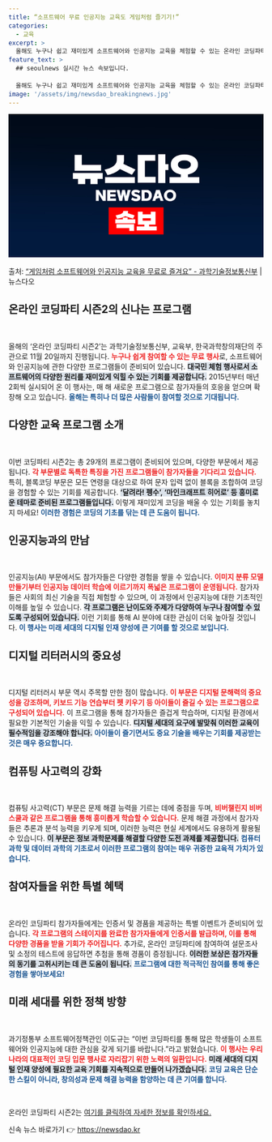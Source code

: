 ```yaml
---
title: “소프트웨어 무료 인공지능 교육도 게임처럼 즐기기!”
categories:
  - 교육
excerpt: >
  올해도 누구나 쉽고 재미있게 소프트웨어와 인공지능 교육을 체험할 수 있는 온라인 코딩파티 시즌2가 열린다. …
feature_text: >
  ## seoulnews 실시간 뉴스 속보입니다.

  올해도 누구나 쉽고 재미있게 소프트웨어와 인공지능 교육을 체험할 수 있는 온라인 코딩파티 시즌2가 열린다. …
image: '/assets/img/newsdao_breakingnews.jpg'
---
```


![뉴스다오 속보](/assets/img/newsdao_breakingnews.jpg)

<p>출처: <a href="https://newsdao.kr/2101" rel="dofollow">“게임처럼 소프트웨어와 인공지능 교육을 무료로 즐겨요” - 과학기술정보통신부</a> | 뉴스다오</p>

<h2 data-ke-size="size26">온라인 코딩파티 시즌2의 신나는 프로그램</h2>

<p data-ke-size="size16">&nbsp;</p>

올해의 ‘온라인 코딩파티 시즌2’는 과학기술정보통신부, 교육부, 한국과학창의재단의 주관으로 11월 20일까지 진행됩니다. <b><span style="color: #ee2323;">누구나 쉽게 참여할 수 있는 무료 행사</span></b>로, 소프트웨어와 인공지능에 관한 다양한 프로그램들이 준비되어 있습니다. <b><span style="background-color: #21538527;">대국민 체험 행사로서 소프트웨어의 다양한 원리를 재미있게 익힐 수 있는 기회를 제공합니다.</span></b> 2015년부터 매년 2회씩 실시되어 온 이 행사는, 매 해 새로운 프로그램으로 참가자들의 호응을 얻으며 확장해 오고 있습니다. <b><span style="color: #1a5490;">올해는 특히나 더 많은 사람들이 참여할 것으로 기대됩니다.</span></b>

<h2 data-ke-size="size26">다양한 교육 프로그램 소개</h2>

<p data-ke-size="size16">&nbsp;</p>

이번 코딩파티 시즌2는 총 29개의 프로그램이 준비되어 있으며, 다양한 부문에서 제공됩니다. <b><span style="color: #ee2323;">각 부문별로 독특한 특징을 가진 프로그램들이 참가자들을 기다리고 있습니다.</span></b> 특히, 블록코딩 부문은 모든 연령을 대상으로 하여 문자 입력 없이 블록을 조합하여 코딩을 경험할 수 있는 기회를 제공합니다. <b><span style="background-color: #21538527;">‘달려라! 펭수’, ‘마인크래프트 히어로’ 등 흥미로운 테마로 준비된 프로그램들입니다.</span></b> 이렇게 재미있게 코딩을 배울 수 있는 기회를 놓치지 마세요! <b><span style="color: #1a5490;">이러한 경험은 코딩의 기초를 닦는 데 큰 도움이 됩니다.</span></b>

<h2 data-ke-size="size26">인공지능과의 만남</h2>

<p data-ke-size="size16">&nbsp;</p>

인공지능(AI) 부문에서도 참가자들은 다양한 경험을 쌓을 수 있습니다. <b><span style="color: #ee2323;">이미지 분류 모델 만들기부터 인공지능 데이터 학습에 이르기까지 폭넓은 프로그램이 운영됩니다.</span></b> 참가자들은 사회의 최신 기술을 직접 체험할 수 있으며, 이 과정에서 인공지능에 대한 기초적인 이해를 높일 수 있습니다. <b><span style="background-color: #21538527;">각 프로그램은 난이도와 주제가 다양하여 누구나 참여할 수 있도록 구성되어 있습니다.</span></b> 이런 기회를 통해 AI 분야에 대한 관심이 더욱 높아질 것입니다. <b><span style="color: #1a5490;">이 행사는 미래 세대의 디지털 인재 양성에 큰 기여를 할 것으로 보입니다.</span></b>

<h2 data-ke-size="size26">디지털 리터러시의 중요성</h2>

<p data-ke-size="size16">&nbsp;</p>

디지털 리터러시 부문 역시 주목할 만한 점이 많습니다. <b><span style="color: #ee2323;">이 부문은 디지털 문해력의 중요성을 강조하며, 키보드 기능 연습부터 펫 키우기 등 아이들이 즐길 수 있는 프로그램으로 구성되어 있습니다.</span></b> 이 프로그램을 통해 참가자들은 즐겁게 학습하며, 디지털 환경에서 필요한 기본적인 기술을 익힐 수 있습니다. <b><span style="background-color: #21538527;">디지털 세대의 요구에 발맞춰 이러한 교육이 필수적임을 강조해야 합니다.</span></b>  <b><span style="color: #1a5490;">아이들이 즐기면서도 중요 기술을 배우는 기회를 제공받는 것은 매우 중요합니다.</span></b>

<h2 data-ke-size="size26">컴퓨팅 사고력의 강화</h2>

<p data-ke-size="size16">&nbsp;</p>

컴퓨팅 사고력(CT) 부문은 문제 해결 능력을 기르는 데에 중점을 두며, <b><span style="color: #ee2323;">비버챌린지 비버스쿨과 같은 프로그램을 통해 흥미롭게 학습할 수 있습니다.</span></b> 문제 해결 과정에서 참가자들은 추론과 분석 능력을 키우게 되며, 이러한 능력은 현실 세계에서도 유용하게 활용될 수 있습니다. <b><span style="background-color: #21538527;">이 부문은 정보 과학문제를 해결할 다양한 도전 과제를 제공합니다.</span></b> <b><span style="color: #1a5490;">컴퓨터 과학 및 데이터 과학의 기초로서 이러한 프로그램의 참여는 매우 귀중한 교육적 가치가 있습니다.</span></b>

<h2 data-ke-size="size26">참여자들을 위한 특별 혜택</h2>

<p data-ke-size="size16">&nbsp;</p>

온라인 코딩파티 참가자들에게는 인증서 및 경품을 제공하는 특별 이벤트가 준비되어 있습니다. <b><span style="color: #ee2323;">각 프로그램의 스테이지를 완료한 참가자들에게 인증서를 발급하며, 이를 통해 다양한 경품을 받을 기회가 주어집니다.</span></b> 추가로, 온라인 코딩파티에 참여하여 설문조사 및 소정의 테스트에 응답하면 추첨을 통해 경품이 증정됩니다. <b><span style="background-color: #21538527;">이러한 보상은 참가자들의 동기를 고취시키는 데 큰 도움이 됩니다.</span></b> <b><span style="color: #1a5490;">프로그램에 대한 적극적인 참여를 통해 좋은 경험을 쌓아보세요!</span></b>

<h2 data-ke-size="size26">미래 세대를 위한 정책 방향</h2>

<p data-ke-size="size16">&nbsp;</p>

과기정통부 소프트웨어정책관인 이도규는 “이번 코딩파티를 통해 많은 학생들이 소프트웨어와 인공지능에 대한 관심을 갖게 되기를 바랍니다.”라고 밝혔습니다. <b><span style="color: #ee2323;">이 행사는 우리나라의 대표적인 코딩 입문 행사로 자리잡기 위한 노력의 일환입니다.</span></b> <b><span style="background-color: #21538527;">미래 세대의 디지털 인재 양성에 필요한 교육 기회를 지속적으로 만들어 나가겠습니다.</span></b> <b><span style="color: #1a5490;">코딩 교육은 단순한 스킬이 아니라, 창의성과 문제 해결 능력을 함양하는 데 큰 기여를 합니다.</span></b>

<p data-ke-size="size16">&nbsp;</p>

온라인 코딩파티 시즌2는 <a href="https://newsdao.kr/2101">여기를 클릭하여 자세한 정보를 확인하세요.</a>  

신속 뉴스 바로가기 👉 <a href="https://newsdao.kr" rel="dofollow">https://newsdao.kr</a>


